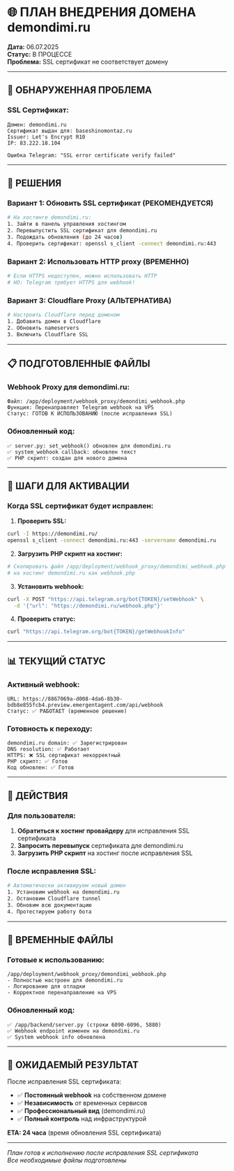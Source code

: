 # 🌐 ПЛАН ВНЕДРЕНИЯ ДОМЕНА demondimi.ru

**Дата:** 06.07.2025  
**Статус:** В ПРОЦЕССЕ  
**Проблема:** SSL сертификат не соответствует домену  

---

## 🚨 ОБНАРУЖЕННАЯ ПРОБЛЕМА

### SSL Сертификат:
```
Домен: demondimi.ru
Сертификат выдан для: baseshinomontaz.ru
Issuer: Let's Encrypt R10
IP: 83.222.18.104

Ошибка Telegram: "SSL error certificate verify failed"
```

---

## 🔧 РЕШЕНИЯ

### Вариант 1: Обновить SSL сертификат (РЕКОМЕНДУЕТСЯ)
```bash
# На хостинге demondimi.ru:
1. Зайти в панель управления хостингом
2. Перевыпустить SSL сертификат для demondimi.ru
3. Подождать обновления (до 24 часов)
4. Проверить сертификат: openssl s_client -connect demondimi.ru:443
```

### Вариант 2: Использовать HTTP proxy (ВРЕМЕННО)
```bash
# Если HTTPS недоступен, можно использовать HTTP
# НО: Telegram требует HTTPS для webhook!
```

### Вариант 3: Cloudflare Proxy (АЛЬТЕРНАТИВА)
```bash
# Настроить Cloudflare перед доменом
1. Добавить домен в Cloudflare
2. Обновить nameservers
3. Включить Cloudflare SSL
```

---

## 📋 ПОДГОТОВЛЕННЫЕ ФАЙЛЫ

### Webhook Proxy для demondimi.ru:
```
Файл: /app/deployment/webhook_proxy/demondimi_webhook.php
Функция: Перенаправляет Telegram webhook на VPS
Статус: ГОТОВ К ИСПОЛЬЗОВАНИЮ (после исправления SSL)
```

### Обновленный код:
```
✅ server.py: set_webhook() обновлен для demondimi.ru
✅ system_webhook callback: обновлен текст
✅ PHP скрипт: создан для нового домена
```

---

## 🚀 ШАГИ ДЛЯ АКТИВАЦИИ

### Когда SSL сертификат будет исправлен:

1. **Проверить SSL:**
```bash
curl -I https://demondimi.ru/
openssl s_client -connect demondimi.ru:443 -servername demondimi.ru
```

2. **Загрузить PHP скрипт на хостинг:**
```bash
# Скопировать файл /app/deployment/webhook_proxy/demondimi_webhook.php
# на хостинг demondimi.ru как webhook.php
```

3. **Установить webhook:**
```bash
curl -X POST "https://api.telegram.org/bot{TOKEN}/setWebhook" \
  -d '{"url": "https://demondimi.ru/webhook.php"}'
```

4. **Проверить статус:**
```bash
curl "https://api.telegram.org/bot{TOKEN}/getWebhookInfo"
```

---

## 📊 ТЕКУЩИЙ СТАТУС

### Активный webhook:
```
URL: https://8867069a-d008-4da6-8b30-bdb8e855fcb4.preview.emergentagent.com/api/webhook
Статус: ✅ РАБОТАЕТ (временное решение)
```

### Готовность к переходу:
```
demondimi.ru domain: ✅ Зарегистрирован
DNS resolution: ✅ Работает  
HTTPS: ❌ SSL сертификат некорректный
PHP скрипт: ✅ Готов
Код обновлен: ✅ Готов
```

---

## 🎯 ДЕЙСТВИЯ

### Для пользователя:
1. **Обратиться к хостинг провайдеру** для исправления SSL сертификата
2. **Запросить перевыпуск** сертификата для demondimi.ru
3. **Загрузить PHP скрипт** на хостинг после исправления SSL

### После исправления SSL:
```bash
# Автоматически активируем новый домен
1. Установим webhook на demondimi.ru
2. Остановим Cloudflare tunnel
3. Обновим всю документацию
4. Протестируем работу бота
```

---

## 📝 ВРЕМЕННЫЕ ФАЙЛЫ

### Готовые к использованию:
```
/app/deployment/webhook_proxy/demondimi_webhook.php
- Полностью настроен для demondimi.ru
- Логирование для отладки
- Корректное перенаправление на VPS
```

### Обновленный код:
```
✅ /app/backend/server.py (строки 6090-6096, 5880)
✅ Webhook endpoint изменен на demondimi.ru
✅ System webhook info обновлена
```

---

## 🔮 ОЖИДАЕМЫЙ РЕЗУЛЬТАТ

После исправления SSL сертификата:
- ✅ **Постоянный webhook** на собственном домене
- ✅ **Независимость** от временных сервисов
- ✅ **Профессиональный вид** (demondimi.ru)
- ✅ **Полный контроль** над инфраструктурой

**ETA: 24 часа** (время обновления SSL сертификата)

---

*План готов к исполнению после исправления SSL сертификата*  
*Все необходимые файлы подготовлены*